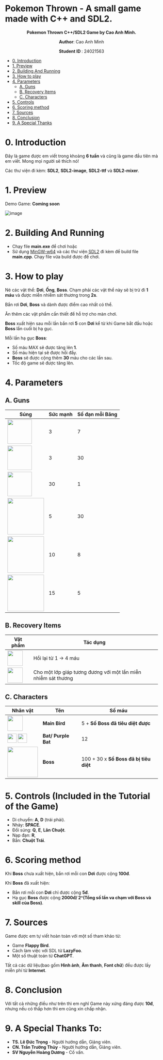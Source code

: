 # Pokemon Thrown - A small game made with C++ and SDL2.
<p align="center">
    <strong> Pokemon Thrown C++/SDL2 Game by Cao Anh Minh. </strong>
</p>
<p align="center">
 <strong>Author</strong>: Cao Anh Minh
</p>
<p align="center">
 <strong> Student ID </strong>: 24021563
</p>

- [0. Introduction](#0-introduction)
- [1. Preview](#1-preview)
- [2. Building And Running](#2-building-and-running)
- [3. How to play](#3-how-to-play)
- [4. Parameters](#4-parameters)
  * [A. Guns](#a-guns)
  * [B. Recovery Items](#b-recovery-items)
  * [C. Characters](#c-characters)
- [5. Controls](#5-controls-included-in-the-tutorial-of-the-game)
- [6. Scoring method](#6-scoring-method)
- [7. Sources](#7-sources)
- [8. Conclusion](#8-conclusion)
- [9. A Special Thanks](#9-a-special-thanks-to)

# 0. Introduction
Đây là game được em viết trong khoảng **6 tuần** và cũng là game đầu tiên mà em viết. Mong mọi người sẽ thích nó!

Các thư viện đi kèm: **SDL2**, **SDL2-image**, **SDL2-ttf** và **SDL2-mixer**.

# 1. Preview
Demo Game: **Coming soon**

![image](image/preview.png)
# 2. Building And Running
  - Chạy file **main.exe** để chơi hoặc
  - Sử dụng [MinGW-w64](https://www.mingw-w64.org/) và các thư viện [SDL2](https://www.libsdl.org/) đi kèm để build file **main.cpp**. Chạy file vừa build được để chơi.
# 3. How to play
Né các vật thể: **Dơi**, **Ống**, **Boss**. Chạm phải các vật thể này sẽ bị trừ đi **1 máu** và được miễn nhiễm sát thương trong **2s**.

Bắn rơi **Dơi**, **Boss** và dành được điểm cao nhất có thể.

Ăn thêm các vật phẩm cần thiết để hỗ trợ cho màn chơi.

**Boss** xuất hiện sau mỗi lần bắn rơi **5** con **Dơi** kể từ khi Game bắt đầu hoặc **Boss** lần cuối bị hạ gục.

Mỗi lần hạ gục **Boss**:
  - Số máu MAX sẽ được tăng lên **1**.
  - Số máu hiện tại sẽ được hồi đầy.
  - **Boss** sẽ được cộng thêm **30** máu cho các lần sau.
  - Tốc độ game sẽ được tăng lên.
# 4. Parameters
## A. Guns
| Súng                                                | Sức mạnh | Số đạn mỗi Băng |
|-----------------------------------------------------|----------|-----------------|
| <img src="image/Preview/Pistol.png" width=80>       | 3        | 7               |
| <img src="image/Preview/SilentPistol.png" width=80> | 3        | 30              |
| <img src="image/Preview/GoldPistol.png" width=80>   | 30       | 1               |
| <img src="image/Preview/Ak47.png" width=120>        | 5        | 30              |
| <img src="image/Preview/Win94.png" width=120>       | 10       | 8               |
| <img src="image/Preview/Sniper.png" width=120>      | 15       | 5               |

## B. Recovery Items
| Vật phẩm                                          | Tác dụng                                                       |
|---------------------------------------------------|----------------------------------------------------------------|
| <img src="image/Preview/healthitem.png" width=50> | Hồi lại từ 1 -> 4 máu                                          |
| <img src="image/Preview/ShieldItem.png" width=50> | Cho một lớp giáp tương đương với một lần miễn nhiễm sát thương |

## C. Characters
| Nhân vật                                                                                    | Tên                 | Số máu                                 |
|---------------------------------------------------------------------------------------------|---------------------|----------------------------------------|
| <img src="image/Preview/mainBird.png" width=50>                                             | **Main Bird**       | 5 + **Số Boss đã tiêu diệt được**      |
| <img src="image/Preview/Bat.png" width=30> <img src="image/Preview/PurpleBat.png" width=30> | **Bat/ Purple Bat** | 12                                     |
| <img src="image/Preview/Boss.png" width=100>                                                | **Boss**            | 100 + 30 x **Số Boss đã bị tiêu diệt** |

# 5. Controls (Included in the Tutorial of the Game)
  - Di chuyển: **A**, **D** (trái phải).
  - Nhảy: **SPACE**.
  - Đổi súng: **Q**, **E**, **Lăn Chuột**.
  - Nạp đạn: **R**,
  - Bắn: **Chuột Trái**.
# 6. Scoring method
Khi **Boss** chưa xuất hiện, bắn rơi mỗi con **Dơi** được cộng **100đ**.

Khi **Boss** đã xuất hiện:
  - Bắn rơi mỗi con **Dơi** chỉ được cộng **5đ**.
  - Hạ gục **Boss** được cộng **2000đ/ 2^(Tổng số lần va chạm với Boss và skill của Boss)**.
# 7. Sources
Game được em tự viết hoàn toàn với một số tham khảo từ:
  - Game **Flappy Bird**.
  - Cách làm việc với SDL từ **LazyFoo**.
  - Một số thuật toán từ **ChatGPT**.

Tất cả các dữ liệu(bao gồm **Hình ảnh**, **Âm thanh**, **Font chữ**) đều được lấy miễn phí từ **Internet**.
# 8. Conclusion
Với tất cả những điều như trên thì em nghĩ Game này xứng đáng được **10đ**, nhưng nếu có thấp hơn thì em cũng xin chấp nhận. 
# 9. A Special Thanks To:
- **TS. Lê Đức Trọng** - Người hướng dẫn, Giảng viên.
- **CN. Trần Trường Thủy** - Người hướng dẫn, Giảng viên.
- **SV Nguyễn Hoàng Dương** - Cố vấn.

